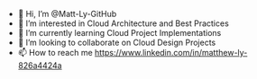- 👋 Hi, I’m @Matt-Ly-GitHub
- 👀 I’m interested in Cloud Architecture and Best Practices
- 🌱 I’m currently learning Cloud Project Implementations
- 💞️ I’m looking to collaborate on Cloud Design Projects
- 📫 How to reach me https://www.linkedin.com/in/matthew-ly-826a4424a

<!---
Matt-Ly-GitHub/Matt-Ly-GitHub is a ✨ special ✨ repository because its `README.md` (this file) appears on your GitHub profile.
You can click the Preview link to take a look at your changes.
--->
